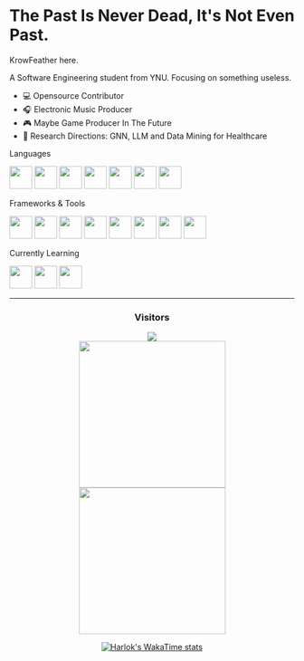 <div>
  <h1>The Past Is Never Dead, It's Not Even Past.</h1>
  
  KrowFeather here.

  A Software Engineering student from YNU. Focusing on something useless.

+ 💻 Opensource Contributor
+ 🎧 Electronic Music Producer
+ 🎮 Maybe Game Producer In The Future
+ 🔭 Research Directions: GNN, LLM and Data Mining for Healthcare
</div>

Languages
<div>
  <img src="https://cdn.jsdelivr.net/gh/devicons/devicon@latest/icons/cplusplus/cplusplus-original.svg" width="40" height="40"/>
  <img src="https://cdn.jsdelivr.net/gh/devicons/devicon@latest/icons/python/python-original-wordmark.svg" width="40" height="40"/>
  <img src="https://cdn.jsdelivr.net/gh/devicons/devicon@latest/icons/java/java-original-wordmark.svg" width="40" height="40"/>
  <img src="https://cdn.jsdelivr.net/gh/devicons/devicon@latest/icons/html5/html5-original.svg"  width="40" height="40" />
  <img src="https://cdn.jsdelivr.net/gh/devicons/devicon@latest/icons/css3/css3-original.svg" width="40" height="40"/>
  <img src="https://cdn.jsdelivr.net/gh/devicons/devicon@latest/icons/javascript/javascript-original.svg" width="40" height="40"/>          
  <img src="https://cdn.jsdelivr.net/gh/devicons/devicon@latest/icons/typescript/typescript-original.svg" width="40" height="40"/>      
</div>

Frameworks & Tools
<div>
  <img src="https://cdn.jsdelivr.net/gh/devicons/devicon@latest/icons/spring/spring-original.svg" width="40" height="40"/>        
  <img src="https://cdn.jsdelivr.net/gh/devicons/devicon@latest/icons/vuejs/vuejs-original.svg" width="40" height="40"/>
  <img src="https://cdn.jsdelivr.net/gh/devicons/devicon@latest/icons/mysql/mysql-original-wordmark.svg" width="40" height="40"/>
  <img src="https://cdn.jsdelivr.net/gh/devicons/devicon@latest/icons/docker/docker-original.svg" width="40" height="40"/>       
  <img src="https://cdn.jsdelivr.net/gh/devicons/devicon@latest/icons/qt/qt-original.svg" width="40" height="40"/>  
  <img src="https://cdn.jsdelivr.net/gh/devicons/devicon@latest/icons/jupyter/jupyter-original.svg" width="40" height="40" />
  <img src="https://cdn.jsdelivr.net/gh/devicons/devicon@latest/icons/jetbrains/jetbrains-original.svg" width="40" height="40"/>
  <img src="https://cdn.jsdelivr.net/gh/devicons/devicon@latest/icons/vscode/vscode-original.svg" width="40" height="40"  />
              
      
</div>

Currently Learning
<div>
  <img src="https://cdn.jsdelivr.net/gh/devicons/devicon@latest/icons/pytorch/pytorch-original.svg" width="40" height="40"/>
  <img src="https://cdn.jsdelivr.net/gh/devicons/devicon@latest/icons/go/go-original.svg" width="40" height="40" />        
  <img src="https://cdn.jsdelivr.net/gh/devicons/devicon@latest/icons/kubernetes/kubernetes-original.svg"  width="40" height="40" />

          
          
</div>
<hr>

<div align="center">
  <h3>Visitors</h3>
  <img src="https://profile-counter.glitch.me/KrowFeather/count.svg"/>
  <br>
<a href="https://github.com/anuraghazra/github-readme-stats">
<img height=259 src="https://github-readme-stats.vercel.app/api/top-langs/?username=krowfeather&hide_border=true&layout=compact&langs_count=10&role=owner,collaborator&theme=shadow_red&title_color=f03e3e&text_color=ddd" />
</a>
<a href="https://github.com/anuraghazra/github-readme-stats">
<img height=259 src="https://github-readme-stats.vercel.app/api?username=krowfeather&show_icons=true&line_height=28&card_width=243&hide_border=true&include_all_commits=true&role=owner,collaborator&show=reviews,discussions_answered&rank_icon=percentile&exclude_repo=github-readme-stats&theme=shadow_red&title_color=f03e3e&text_color=ddd"/>
</a>

[![Harlok's WakaTime stats](https://github-readme-stats.vercel.app/api/wakatime?username=KrowFeather&hide_border=true&card_width=800&theme=shadow_red&layout=compact&title_color=f03e3e&text_color=ddd&v=2)](https://github.com/anuraghazra/github-readme-stats)
</div>




